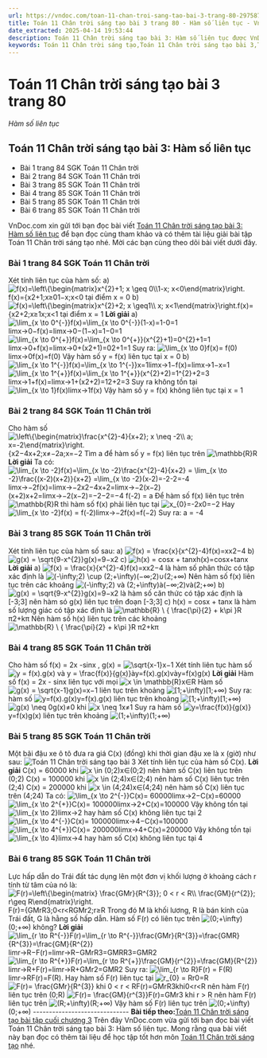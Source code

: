 ```yaml
---
url: https://vndoc.com/toan-11-chan-troi-sang-tao-bai-3-trang-80-297587
title: Toán 11 Chân trời sáng tạo bài 3 trang 80 - Hàm số liên tục - VnDoc.com
date_extracted: 2025-04-14 19:53:44
description: Toán 11 Chân trời sáng tạo bài 3: Hàm số liên tục được VnDoc.com sưu tầm và xin gửi tới bạn đọc cùng tham khảo. Hi vọng qua đây bạn đọc có thêm tài liệu để giải sgk Toán 11 Chân trời sáng tạo nhé.
keywords: Toán 11 Chân trời sáng tạo,Toán 11 Chân trời sáng tạo bài 3,Toán lớp 11 Chân trời sáng tạo,bài tập toán 11 Chân trời sáng tạo,giải sgk toán 11 Chân trời sáng tạo,giải toán 11 Chân trời sáng tạo,toán 11 ctst,toán 11 chân trời,toán 11,giải toán 11 Chân trời sáng tạo bài 3 hàm số liên tục,giải toán 11 Chân trời sáng tạo bài 3,Toán 11 Chân trời sáng tạo bài 3 Hàm số liên tục,bài 3 Hàm số liên tục,Hàm số liên tục,Toán 11 Chân trời sáng tạo bài 3 trang 80
---
```


# Toán 11 Chân trời sáng tạo bài 3 trang 80
 _Hàm số liên tục_
## Toán 11 Chân trời sáng tạo bài 3: Hàm số liên tục
  * Bài 1 trang 84 SGK Toán 11 Chân trời
  * Bài 2 trang 84 SGK Toán 11 Chân trời
  * Bài 3 trang 85 SGK Toán 11 Chân trời
  * Bài 4 trang 85 SGK Toán 11 Chân trời
  * Bài 5 trang 85 SGK Toán 11 Chân trời
  * Bài 6 trang 85 SGK Toán 11 Chân trời

VnDoc.com xin gửi tới bạn đọc bài viết [Toán 11 Chân trời sáng tạo bài 3: Hàm số liên tục](<https://vndoc.com/toan-11-chan-troi-sang-tao-bai-3-trang-80-297587>) để bạn đọc cùng tham khảo và có thêm tài liệu giải bài tập Toán 11 Chân trời sáng tạo nhé. Mời các bạn cùng theo dõi bài viết dưới đây.
### Bài 1 trang 84 SGK Toán 11 Chân trời
Xét tính liên tục của hàm số:
a\) ![f\(x\)=\\left\\{\\begin{matrix}x^{2}+1; x \\geq 0\\\\1-x; x<0\\end{matrix}\\right.](https://i.vdoc.vn/data/image/blank.png)f\(x\)=\{x2+1;x≥01−x;x<0 tại điểm x = 0
b\) ![f\(x\)=\\left\\{\\begin{matrix}x^{2}+2; x \\geq1\\\\ x; x<1\\end{matrix}\\right.](https://i.vdoc.vn/data/image/blank.png)f\(x\)=\{x2+2;x≥1x;x<1 tại điểm x = 1
**Lời giải**
a\) ![\\lim_{x \\to 0^{-}}f\(x\)=\\lim_{x \\to 0^{-}}\(1-x\)=1-0=1](https://i.vdoc.vn/data/image/blank.png)limx→0−f\(x\)=limx→0−\(1−x\)=1−0=1
![\\lim_{x \\to 0^{+}}f\(x\)=\\lim_{x \\to 0^{+}}\(x^{2}+1\)=0^{2}+1=1](https://i.vdoc.vn/data/image/blank.png)limx→0+f\(x\)=limx→0+\(x2+1\)=02+1=1
Suy ra: ![\\lim_{x \\to 0}f\(x\)= f\(0\)](https://i.vdoc.vn/data/image/blank.png)limx→0f\(x\)=f\(0\)
Vậy hàm số y = f\(x\) liên tục tại x = 0
b\) ![\\lim_{x \\to 1^{-}}f\(x\)=\\lim_{x \\to 1^{-}}x=1](https://i.vdoc.vn/data/image/blank.png)limx→1−f\(x\)=limx→1−x=1
![\\lim_{x \\to 1^{+}}f\(x\)=\\lim_{x \\to 1^{+}}\(x^{2}+2\)=1^{2}+2=3](https://i.vdoc.vn/data/image/blank.png)limx→1+f\(x\)=limx→1+\(x2+2\)=12+2=3
Suy ra không tồn tại ![\\lim_{x \\to 1}f\(x\)](https://i.vdoc.vn/data/image/blank.png)limx→1f\(x\)
Vậy hàm số y = f\(x\) không liên tục tại x = 1
### Bài 2 trang 84 SGK Toán 11 Chân trời
Cho hàm số ![\\left\\{\\begin{matrix}\\frac{x^{2}-4}{x+2}; x \\neq -2\\\\ a; x=-2\\end{matrix}\\right.](https://i.vdoc.vn/data/image/blank.png)\{x2−4x+2;x≠−2a;x=−2
Tìm a để hàm số y = f\(x\) liên tục trên ![\\mathbb{R}](https://i.vdoc.vn/data/image/blank.png)R
**Lời giải**
Ta có: ![\\lim_{x \\to -2}f\(x\)=\\lim_{x \\to -2}\\frac{x^{2}-4}{x+2} = \\lim_{x \\to -2}\\frac{\(x-2\)\(x+2\)}{x+2} =\\lim_{x \\to -2}\(x-2\)=-2-2=-4](https://i.vdoc.vn/data/image/blank.png)limx→−2f\(x\)=limx→−2x2−4x+2=limx→−2\(x−2\)\(x+2\)x+2=limx→−2\(x−2\)=−2−2=−4
f\(-2\) = a
Để hàm số f\(x\) liên tục trên ![\\mathbb{R}](https://i.vdoc.vn/data/image/blank.png)R thì hàm số f\(x\) phải liên tục tại ![x_{0}=-2](https://i.vdoc.vn/data/image/blank.png)x0=−2
Hay ![\\lim_{x \\to -2}f\(x\) = f\(-2\)](https://i.vdoc.vn/data/image/blank.png)limx→−2f\(x\)=f\(−2\)
Suy ra: a = -4
### Bài 3 trang 85 SGK Toán 11 Chân trời
Xét tính liên tục của hàm số sau:
a\) ![f\(x\) = \\frac{x}{x^{2}-4}](https://i.vdoc.vn/data/image/blank.png)f\(x\)=xx2−4
b\) ![g\(x\) = \\sqrt{9-x^{2}}](https://i.vdoc.vn/data/image/blank.png)g\(x\)=9−x2
c\) ![h\(x\) = cosx + tanx](https://i.vdoc.vn/data/image/blank.png)h\(x\)=cosx+tanx
**Lời giải**
a\) ![f\(x\) = \\frac{x}{x^{2}-4}](https://i.vdoc.vn/data/image/blank.png)f\(x\)=xx2−4 là hàm số phân thức có tập xác định là ![\(-\\infty;2\) \\cup \(2;+\\infty\)](https://i.vdoc.vn/data/image/blank.png)\(−∞;2\)∪\(2;+∞\)
Nên hàm số f\(x\) liên tục trên các khoảng ![\(-\\infty;2\) và \(2;+\\infty\)](https://i.vdoc.vn/data/image/blank.png)à\(−∞;2\)và\(2;+∞\)
b\) ![g\(x\) = \\sqrt{9-x^{2}}](https://i.vdoc.vn/data/image/blank.png)g\(x\)=9−x2 là hàm số căn thức có tập xác định là \[-3;3\] nên hàm só g\(x\) liên tục trên đoạn \[-3;3\]
c\) h\(x\) = cosx + tanx là hàm số lượng giác có tập xác định là ![\\mathbb{R} \\ { \\frac{\\pi}{2} + k\\pi }](https://i.vdoc.vn/data/image/blank.png)R π2+kπ
Nên hàm số h\(x\) liên tục trên các khoảng ![\\mathbb{R} \\ { \\frac{\\pi}{2} + k\\pi }](https://i.vdoc.vn/data/image/blank.png)R π2+kπ
### Bài 4 trang 85 SGK Toán 11 Chân trời
Cho hàm số f\(x\) = 2x -sinx , g\(x\) = ![\\sqrt{x-1}](https://i.vdoc.vn/data/image/blank.png)x−1
Xét tính liên tục hàm số ![y = f\(x\).g\(x\) và y = \\frac{f\(x\)}{g\(x\)}](https://i.vdoc.vn/data/image/blank.png)ày=f\(x\).g\(x\)vày=f\(x\)g\(x\)
**Lời giải**
Hàm số f\(x\) = 2x - sinx liên tục với mọi ![x \\in \\mathbb{R}](https://i.vdoc.vn/data/image/blank.png)x∈R
Hàm số ![g\(x\) = \\sqrt{x-1}](https://i.vdoc.vn/data/image/blank.png)g\(x\)=x−1 liên tục trên khoảng ![\[1;+\\infty\)](https://i.vdoc.vn/data/image/blank.png)\[1;+∞\)
Suy ra: hàm số ![y=f\(x\).g\(x\)](https://i.vdoc.vn/data/image/blank.png)y=f\(x\).g\(x\) liên tục trên khoảng ![\[1;+\\infty\)](https://i.vdoc.vn/data/image/blank.png)\[1;+∞\)
![g\(x\) \\neq 0](https://i.vdoc.vn/data/image/blank.png)g\(x\)≠0 khi ![x \\neq 1](https://i.vdoc.vn/data/image/blank.png)x≠1
Suy ra hàm số ![y=\\frac{f\(x\)}{g\(x\)}](https://i.vdoc.vn/data/image/blank.png)y=f\(x\)g\(x\) liên tục trên khoảng ![\(1;+\\infty\)](https://i.vdoc.vn/data/image/blank.png)\(1;+∞\)
### Bài 5 trang 85 SGK Toán 11 Chân trời
Một bãi đậu xe ô tô đưa ra giá C\(x\) \(đồng\) khi thời gian đậu xe là x \(giờ\) như sau:
![Toán 11 Chân trời sáng tạo bài 3](https://i.vdoc.vn/data/image/2023/05/24/toan-11-chan-troi-sang-tao-bai-3-trang-80-1.jpg)
Xét tính liên tục của hàm số C\(x\).
**Lời giải**
C\(x\) = 60000 khi ![x \\in \(0;2\)](https://i.vdoc.vn/data/image/blank.png)x∈\(0;2\) nên hàm số C\(x\) liên tục trên \(0;2\)
C\(x\) = 100000 khi ![x \\in \(2;4\)](https://i.vdoc.vn/data/image/blank.png)x∈\(2;4\) nên hàm số C\(x\) liên tục trên \(2;4\)
C\(x\) = 200000 khi ![x \\in \(4;24\)](https://i.vdoc.vn/data/image/blank.png)x∈\(4;24\) nên hàm số C\(x\) liên tục trên \(4;24\)
Ta có:
![\\lim_{x \\to 2^{-}}C\(x\)= 60000](https://i.vdoc.vn/data/image/blank.png)limx→2−C\(x\)=60000
![\\lim_{x \\to 2^{+}}C\(x\)= 100000](https://i.vdoc.vn/data/image/blank.png)limx→2+C\(x\)=100000
Vậy không tồn tại ![\\lim_{x \\to 2}](https://i.vdoc.vn/data/image/blank.png)limx→2 hay hàm số C\(x\) không liên tục tại 2
![\\lim_{x \\to 4^{-}}C\(x\)= 100000](https://i.vdoc.vn/data/image/blank.png)limx→4−C\(x\)=100000
![\\lim_{x \\to 4^{+}}C\(x\)= 200000](https://i.vdoc.vn/data/image/blank.png)limx→4+C\(x\)=200000
Vậy không tồn tại ![\\lim_{x \\to 4}](https://i.vdoc.vn/data/image/blank.png)limx→4 hay hàm số C\(x\) không liên tục tại 4
### Bài 6 trang 85 SGK Toán 11 Chân trời
Lực hấp dẫn do Trái đất tác dụng lên một đơn vị khối lượng ở khoảng cách r tính từ tâm của nó là:
![F\(r\)=\\left\\{\\begin{matrix} \\frac{GMr}{R^{3}}; 0 < r < R\\\\ \\frac{GM}{r^{2}}; r\\geq R\\end{matrix}\\right.](https://i.vdoc.vn/data/image/blank.png)F\(r\)=\{GMrR3;0<r<RGMr2;r≥R
Trong đó M là khối lương, R là bán kính của Trái đất, G là hằng số hấp dẫn. Hàm số F\(r\) có liên tục trên ![\(0;+\\infty\)](https://i.vdoc.vn/data/image/blank.png)\(0;+∞\) không?
**Lời giải**
![\\lim_{r \\to R^{-}}F\(r\)=\\lim_{r \\to R^{-}}\\frac{GMr}{R^{3}}=\\frac{GMR}{R^{3}}=\\frac{GM}{R^{2}}](https://i.vdoc.vn/data/image/blank.png) limr→R−F\(r\)=limr→R−GMrR3=GMRR3=GMR2
![\\lim_{r \\to R^{+}}F\(r\)=\\lim_{r \\to R^{+}}\\frac{GM}{r^{2}}=\\frac{GM}{R^{2}}](https://i.vdoc.vn/data/image/blank.png)limr→R+F\(r\)=limr→R+GMr2=GMR2
Suy ra: ![\\lim_{r \\to R}F\(r\) = F\(R\)](https://i.vdoc.vn/data/image/blank.png)limr→RF\(r\)=F\(R\). Hay hàm số F\(r\) liên tục tại ![r_{0} = R](https://i.vdoc.vn/data/image/blank.png)r0=R
![F\(r\)= \\frac{GMr}{R^{3}} khi 0 < r < R](https://i.vdoc.vn/data/image/blank.png)F\(r\)=GMrR3khi0<r<R nên hàm F\(r\) liên tục trên \(0;R\)
![F\(r\)= \\frac{GM}{r^{3}}](https://i.vdoc.vn/data/image/blank.png)F\(r\)=GMr3 khi r > R nên hàm F\(r\) liên tục trên ![\(R;+\\infty\)](https://i.vdoc.vn/data/image/blank.png)\(R;+∞\)
Vậy hàm số F\(r\) liên tục trên ![\(0;+\\infty\)](https://i.vdoc.vn/data/image/blank.png)\(0;+∞\)
\------------------------------
**Bài tiếp theo:**[Toán 11 Chân trời sáng tạo bài tập cuối chương 3](<https://vndoc.com/toan-11-chan-troi-sang-tao-bai-tap-cuoi-chuong-3-299320>)
Trên đây VnDoc.com vừa gửi tới bạn đọc bài viết Toán 11 Chân trời sáng tạo bài 3: Hàm số liên tục. Mong rằng qua bài viết này bạn đọc có thêm tài liệu để học tập tốt hơn môn [Toán 11 Chân trời sáng tạo](<https://vndoc.com/toan-11-chan-troi-sang-tao>) nhé.
